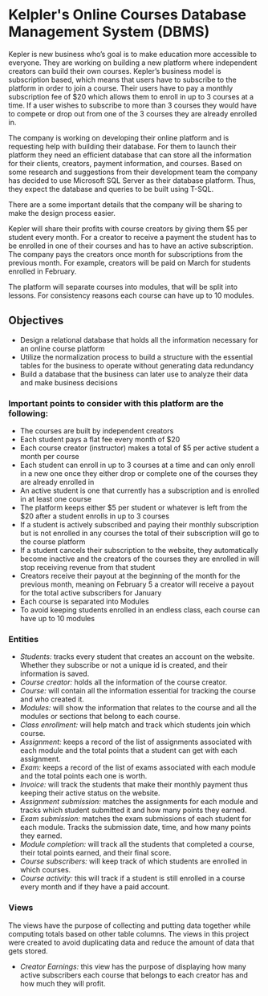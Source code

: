 # Kelpler's Online Courses Database Management System (DBMS)
Kepler is new business who’s goal is to make education more accessible to everyone. They are working on building a new platform where independent creators can build their own courses. Kepler’s business model is subscription based, which means that users have to subscribe to the platform in order to join a course. Their users have to pay a monthly subscription fee of $20 which allows them to enroll in up to 3 courses at a time. If a user wishes to subscribe to more than 3 courses they would have to compete or drop out from one of the 3 courses they are already enrolled in. 

The company is working on developing their online platform and is requesting help with building their database. For them to launch their platform they need an efficient database that can store all the information for their clients, creators, payment information, and courses. Based on some research and suggestions from their development team the company has decided to use Microsoft SQL Server as their database platform. Thus, they expect the database and queries to be built using T-SQL. 

There are a some important details that the company will be sharing to make the design process easier.

Kepler will share their profits with course creators by giving them $5 per student every month. For a creator to receive a payment the student has to be enrolled in one of their courses and has to have an active subscription. The company pays the creators once month for subscriptions from the previous month. For example, creators will be paid on March for students enrolled in February.

The platform will separate courses into modules, that will be split into lessons. For consistency reasons each course can have up to 10 modules.

## Objectives
<ul>
  <li>Design a relational database that holds all the information necessary for an online course platform</li>
  <li>Utilize the normalization process to build a structure with the essential tables for the business to operate without generating data redundancy</li>
  <li>Build a database that the business can later use to analyze their data and make business decisions</li>
</ul>

### Important points to consider with this platform are the following:
<ul>
  <li>The courses are built by independent creators</li>
  <li>Each student pays a flat fee every month of $20</li>
  <li>Each course creator (instructor) makes a total of $5 per active student a month per course</li>
  <li>Each student can enroll in up to 3 courses at a time and can only enroll in a new one once they either drop or complete one of the courses they are already enrolled in</li>
  <li>An active student is one that currently has a subscription and is enrolled in at least one course</li>
  <li>The platform keeps either $5 per student or whatever is left from the $20 after a student enrolls in up to 3 courses</li>
  <li>If a student is actively subscribed and paying their monthly subscription but is not enrolled in any courses the total of their subscription will go to the course platform</li>
  <li>If a student cancels their subscription to the website, they automatically become inactive and the creators of the courses they are enrolled in will stop receiving revenue from that student</li>
  <li>Creators receive their payout at the beginning of the month for the previous month, meaning on February 5 a creator will receive a payout for the total active subscribers for January</li>
  <li>Each course is separated into Modules</li>
  <li>To avoid keeping students enrolled in an endless class, each course can have up to 10 modules</li>
</ul>


### Entities

<ul>
  <li><em>Students:</em> tracks every student that creates an account on the website. Whether they subscribe or not a unique id is created, and their information is saved.</li>
  <li><em>Course creator:</em> holds all the information of the course creator. </li>
  <li><em>Course:</em> will contain all the information essential for tracking the course and who created it.</li>
  <li><em>Modules:</em> will show the information that relates to the course and all the modules or sections that belong to each course.</li>
  <li><em>Class enrollment:</em> will help match and track which students join which course.</li>
  <li><em>Assignment:</em> keeps a record of the list of assignments associated with each module and the total points that a student can get with each assignment.</li>
  <li><em>Exam:</em> keeps a record of the list of exams associated with each module and the total points each one is worth.</li>
  <li><em>Invoice:</em> will track the students that make their monthly payment thus keeping their active status on the website.</li>
  <li><em>Assignment submission:</em> matches the assignments for each module and tracks which student submitted it and how many points they earned.</li>
  <li><em>Exam submission:</em> matches the exam submissions of each student for each module. Tracks the submission date, time, and how many points they earned.</li>
  <li><em>Module completion:</em> will track all the students that completed a course, their total points earned, and their final score.</li>
  <li><em>Course subscribers:</em> will keep track of which students are enrolled in which courses.</li>
  <li><em>Course activity:</em> this will track if a student is still enrolled in a course every month and if they have a paid account.</li>
</ul>

### Views 
The views have the purpose of collecting and putting data together while computing totals based on other table columns.
The views in this project were created to avoid duplicating data and reduce the amount of data that gets stored.
<ul>
  <li><em>Creator Earnings:</em> this view has the purpose of displaying how many active subscribers each course that belongs to each creator has and how much they will profit.</li>
</ul>
